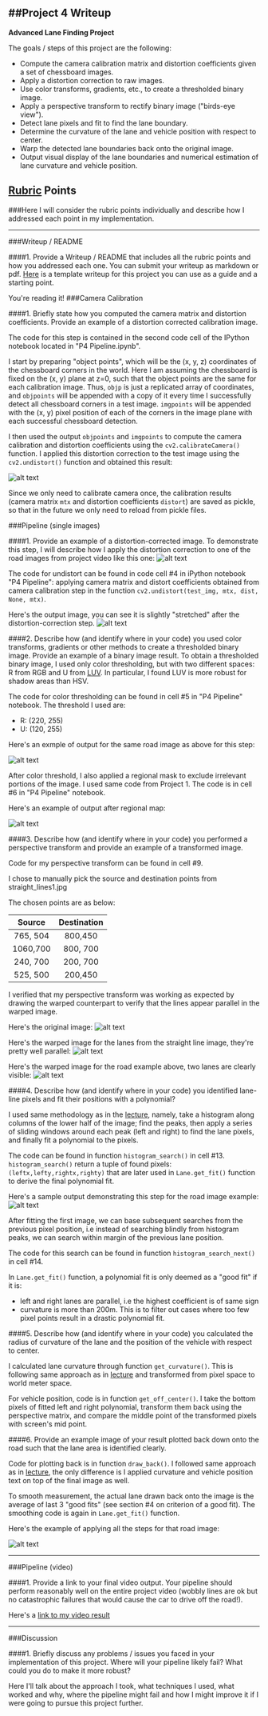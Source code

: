 ##Project 4 Writeup
---

**Advanced Lane Finding Project**

The goals / steps of this project are the following:

* Compute the camera calibration matrix and distortion coefficients given a set of chessboard images.
* Apply a distortion correction to raw images.
* Use color transforms, gradients, etc., to create a thresholded binary image.
* Apply a perspective transform to rectify binary image ("birds-eye view").
* Detect lane pixels and fit to find the lane boundary.
* Determine the curvature of the lane and vehicle position with respect to center.
* Warp the detected lane boundaries back onto the original image.
* Output visual display of the lane boundaries and numerical estimation of lane curvature and vehicle position.

[//]: # (Image References)

[image1]: ./output_images/undistort_example.png "Undistorted"
[image2]: ./output_images/input_1.jpg "Original road image"
[image3]: ./output_images/input_1_undistorted.jpg "Original road image - undistorted"
[image4]: ./output_images/input_1_color_threshold.jpg "Color threshold example"
[image5]: ./output_images/input_1_regional_mask.jpg "Regional mask example"
[image6]: ./output_images/straight_lines1.jpg "Original straight line image"
[image7]: ./output_images/straight_lines1_warped.jpg "Warped straight line image"
[image8]: ./output_images/input_1_warped.jpg "Warped road image"
[image9]: ./output_images/input_1_fit_polynomial.png "Polynomial fit"
[image10]: ./output_images/input_1_final.jpg "Final result"


[video1]: ./project_video.mp4 "Video"

## [Rubric](https://review.udacity.com/#!/rubrics/571/view) Points
###Here I will consider the rubric points individually and describe how I addressed each point in my implementation.  

---
###Writeup / README

####1. Provide a Writeup / README that includes all the rubric points and how you addressed each one.  You can submit your writeup as markdown or pdf.  [Here](https://github.com/udacity/CarND-Advanced-Lane-Lines/blob/master/writeup_template.md) is a template writeup for this project you can use as a guide and a starting point.  

You're reading it!
###Camera Calibration

####1. Briefly state how you computed the camera matrix and distortion coefficients. Provide an example of a distortion corrected calibration image.

The code for this step is contained in the second code cell of the IPython notebook located in "P4 Pipeline.ipynb".  

I start by preparing "object points", which will be the (x, y, z) coordinates of the chessboard corners in the world. Here I am assuming the chessboard is fixed on the (x, y) plane at z=0, such that the object points are the same for each calibration image.  Thus, `objp` is just a replicated array of coordinates, and `objpoints` will be appended with a copy of it every time I successfully detect all chessboard corners in a test image.  `imgpoints` will be appended with the (x, y) pixel position of each of the corners in the image plane with each successful chessboard detection.  

I then used the output `objpoints` and `imgpoints` to compute the camera calibration and distortion coefficients using the `cv2.calibrateCamera()` function.  I applied this distortion correction to the test image using the `cv2.undistort()` function and obtained this result: 

![alt text][image1]

Since we only need to calibrate camera once, the calibration results (camera matrix `mtx` and distortion coefficients `distort`) are saved as pickle, so that in the future we only need to reload from pickle files.

###Pipeline (single images)

####1. Provide an example of a distortion-corrected image.
To demonstrate this step, I will describe how I apply the distortion correction to one of the road images from project video like this one:
![alt text][image2]

The code for undistort can be found in code cell #4 in iPython notebook "P4 Pipeline": applying camera matrix and distort coefficients obtained from camera calibration step in the function `cv2.undistort(test_img, mtx, dist, None, mtx)`.

Here's the output image, you can see it is slightly "stretched" after the distortion-correction step.
![alt text][image3]

####2. Describe how (and identify where in your code) you used color transforms, gradients or other methods to create a thresholded binary image.  Provide an example of a binary image result.
To obtain a thresholded binary image, I used only color thresholding, but with two different spaces: R from RGB and U from [LUV](https://en.wikipedia.org/wiki/CIELUV). In particular, I found LUV is more robust for shadow areas than HSV.

The code for color thresholding can be found in cell #5 in "P4 Pipeline" notebook. The threshold I used are:

- R: (220, 255)
- U: (120, 255)


Here's an exmple of output for the same road image as above for this step:

![alt text][image4]

After color threshold, I also applied a regional mask to exclude irrelevant portions of the image. I used same code from Project 1. The code is in cell #6 in "P4 Pipeline" notebook.

Here's an example of output after regional map:

![alt text][image5]

####3. Describe how (and identify where in your code) you performed a perspective transform and provide an example of a transformed image.

Code for my perspective transform can be found in cell #9.

I chose to manually pick the source and destination points from straight_lines1.jpg

The chosen points are as below:

| Source        | Destination   | 
|:-------------:|:-------------:| 
| 765, 504      | 800,450       | 
| 1060,700      | 800, 700      |
| 240,  700     | 200, 700      |
| 525, 500      | 200,450       |

I verified that my perspective transform was working as expected by drawing the warped counterpart to verify that the lines appear parallel in the warped image.

Here's the original image:
![alt text][image6]

Here's the warped image for the lanes from the straight line image, they're pretty well parallel:
![alt text][image7]

Here's the warped image for the road example above, two lanes are clearly visible: 
![alt text][image8]

####4. Describe how (and identify where in your code) you identified lane-line pixels and fit their positions with a polynomial?

I used same methodology as in the [lecture](https://classroom.udacity.com/nanodegrees/nd013/parts/fbf77062-5703-404e-b60c-95b78b2f3f9e/modules/2b62a1c3-e151-4a0e-b6b6-e424fa46ceab/lessons/40ec78ee-fb7c-4b53-94a8-028c5c60b858/concepts/c41a4b6b-9e57-44e6-9df9-7e4e74a1a49a), namely, take a histogram along columns of the lower half of the image; find the peaks, then apply a series of sliding windows around each peak (left and right) to find the lane pixels, and finally fit a polynomial to the pixels.

The code can be found in function `histogram_search()` in cell #13. `histogram_search()` return a tuple of found pixels: `(leftx,lefty,rightx,righty)` that are later used in `Lane.get_fit()` function to derive the final polynomial fit.

Here's a sample output demonstrating this step for the road image example:
![alt text][image9]


After fitting the first image, we can base subsequent searches from the previous pixel position, i.e instead of searching blindly from histogram peaks, we can search within margin of the previous lane position.

The code for this search can be found in function `histogram_search_next()` in cell #14.

In `Lane.get_fit()` function, a polynomial fit is only deemed as a "good fit" if it is: 

- left and right lanes are parallel, i.e the highest coefficient is of same sign
- curvature is more than 200m. This is to filter out cases where too few pixel points result in a drastic polynomial fit. 

####5. Describe how (and identify where in your code) you calculated the radius of curvature of the lane and the position of the vehicle with respect to center.

I calculated lane curvature through function `get_curvature()`. This is following same approach as in [lecture](https://classroom.udacity.com/nanodegrees/nd013/parts/fbf77062-5703-404e-b60c-95b78b2f3f9e/modules/2b62a1c3-e151-4a0e-b6b6-e424fa46ceab/lessons/40ec78ee-fb7c-4b53-94a8-028c5c60b858/concepts/2f928913-21f6-4611-9055-01744acc344f) and transformed from pixel space to world meter space.

For vehicle position, code is in function `get_off_center()`. I take the bottom pixels of fitted left and right polynomial, transform them back using the perspective matrix, and compare the middle point of the transformed pixels with screen's mid point. 

####6. Provide an example image of your result plotted back down onto the road such that the lane area is identified clearly.

Code for plotting back is in function `draw_back()`. I followed same approach as in [lecture](https://classroom.udacity.com/nanodegrees/nd013/parts/fbf77062-5703-404e-b60c-95b78b2f3f9e/modules/2b62a1c3-e151-4a0e-b6b6-e424fa46ceab/lessons/40ec78ee-fb7c-4b53-94a8-028c5c60b858/concepts/7ee45090-7366-424b-885b-e5d38210958f), the only difference is I applied curvature and vehicle position text on top of the final image as well.

To smooth measurement, the actual lane drawn back onto the image is the average of last 3 "good fits" (see section #4 on criterion of a good fit). The smoothing code is again in `Lane.get_fit()` function. 

Here's the example of applying all the steps for that road image:

![alt text][image10]

---

###Pipeline (video)

####1. Provide a link to your final video output.  Your pipeline should perform reasonably well on the entire project video (wobbly lines are ok but no catastrophic failures that would cause the car to drive off the road!).

Here's a [link to my video result](./project_video_output.mp4)

---

###Discussion

####1. Briefly discuss any problems / issues you faced in your implementation of this project.  Where will your pipeline likely fail?  What could you do to make it more robust?

Here I'll talk about the approach I took, what techniques I used, what worked and why, where the pipeline might fail and how I might improve it if I were going to pursue this project further.  

